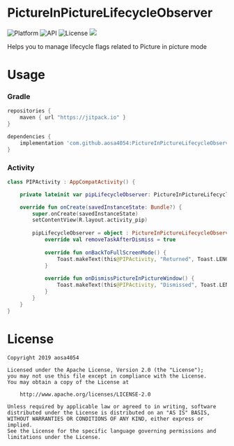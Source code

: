 # PictureInPictureLifecycleObserver
![Platform](https://img.shields.io/badge/Platform-Android-orange.svg)
![API](https://img.shields.io/badge/API-24%2B-green.svg)
![License](https://img.shields.io/badge/License-Apache%202.0-blue.svg)
[![](https://jitpack.io/v/aosa4054/PictureInPictureLifecycleObserver.svg)](https://jitpack.io/#aosa4054/PictureInPictureLifecycleObserver)

Helps you to manage lifecycle flags related to Picture in picture mode

# Usage

### Gradle

```groovy
repositories {
    maven { url "https://jitpack.io" }
}

dependencies {
    implementation 'com.github.aosa4054:PictureInPictureLifecycleObserver:1.0.0'
}
```

### Activity

```kotlin
class PIPActivity : AppCompatActivity() {

    private lateinit var pipLifecycleObserver: PictureInPictureLifecycleObserver

    override fun onCreate(savedInstanceState: Bundle?) {
        super.onCreate(savedInstanceState)
        setContentView(R.layout.activity_pip)
        
        pipLifecycleObserver = object : PictureInPictureLifecycleObserver(this) {
            override val removeTaskAfterDismiss = true
            
            override fun onBackToFullScreenMode() {
                Toast.makeText(this@PIPActivity, "Returned", Toast.LENGTH_SHORT).show()
            }
            
            override fun onDismissPictureInPictureWindow() {
                Toast.makeText(this@PIPActivity, "Dismissed", Toast.LENGTH_SHORT).show()
            }
        }
    }
}
```

# License
```
Copyright 2019 aosa4054

Licensed under the Apache License, Version 2.0 (the "License");
you may not use this file except in compliance with the License.
You may obtain a copy of the License at

    http://www.apache.org/licenses/LICENSE-2.0

Unless required by applicable law or agreed to in writing, software
distributed under the License is distributed on an "AS IS" BASIS,
WITHOUT WARRANTIES OR CONDITIONS OF ANY KIND, either express or implied.
See the License for the specific language governing permissions and
limitations under the License.
```